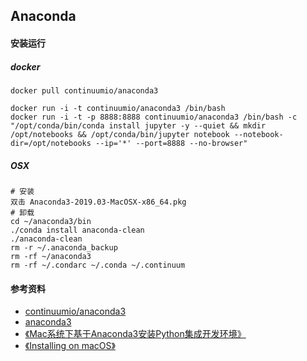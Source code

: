 ## Anaconda

#### 安装运行

##### docker

```shell
docker pull continuumio/anaconda3

docker run -i -t continuumio/anaconda3 /bin/bash
docker run -i -t -p 8888:8888 continuumio/anaconda3 /bin/bash -c "/opt/conda/bin/conda install jupyter -y --quiet && mkdir /opt/notebooks && /opt/conda/bin/jupyter notebook --notebook-dir=/opt/notebooks --ip='*' --port=8888 --no-browser"
```

##### OSX

```shell
# 安装
双击 Anaconda3-2019.03-MacOSX-x86_64.pkg
# 卸载
cd ~/anaconda3/bin
./conda install anaconda-clean
./anaconda-clean
rm -r ~/.anaconda_backup
rm -rf ~/anaconda3
rm -rf ~/.condarc ~/.conda ~/.continuum
```

#### 参考资料

+ [continuumio/anaconda3](https://hub.docker.com/r/continuumio/anaconda3)
+ [anaconda3](https://github.com/ContinuumIO/docker-images/tree/master/anaconda3)
+ [《Mac系统下基于Anaconda3安装Python集成开发环境》](https://blog.csdn.net/zzl819954692/article/details/80223861)
+ [《Installing on macOS》](https://docs.anaconda.com/anaconda/install/mac-os/#)